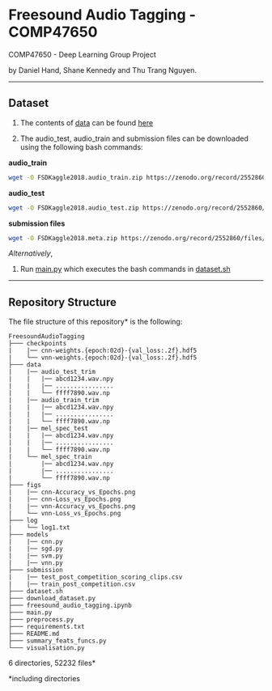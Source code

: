 # Freesound Audio Tagging - COMP47650

COMP47650 - Deep Learning Group Project     

by Daniel Hand, Shane Kennedy and Thu Trang Nguyen.       

---
Dataset
-
1. The contents of [data](https://github.com/DanH139/ucd/tree/master/Deep%20Learning/Freesound%20Audio%20Tagging/data) can be found [here](https://ucd-my.sharepoint.com/:u:/g/personal/daniel_hand_ucdconnect_ie/EZVF_TnCRnpOtuqch0sGDv8B_fPaLB0vkQffHID8LUiWSQ?e=T5g7de)      

2. The audio_test, audio_train and submission files can be downloaded using the following bash commands:     

**audio_train**
``` sh
wget -O FSDKaggle2018.audio_train.zip https://zenodo.org/record/2552860/files/FSDKaggle2018.audio_train.zip?download=1 
```

**audio_test**
``` sh
wget -O FSDKaggle2018.audio_test.zip https://zenodo.org/record/2552860/files/FSDKaggle2018.audio_test.zip?download=1 
```

**submission files**
``` sh 
wget -O FSDKaggle2018.meta.zip https://zenodo.org/record/2552860/files/FSDKaggle2018.meta.zip?download=1 
```


*Alternatively*, 
1. Run [main.py](https://github.com/DanH139/ucd/blob/master/Deep%20Learning/Freesound%20Audio%20Tagging/main.py) which executes the bash commands in [dataset.sh](https://github.com/DanH139/ucd/blob/master/Deep%20Learning/Freesound%20Audio%20Tagging/dataset.sh)

        
---            
Repository Structure
-
The file structure of this repository* is the following:


```
FreesoundAudioTagging       
├─── checkpoints        
|    |── cnn-weights.{epoch:02d}-{val_loss:.2f}.hdf5       
|    └── vnn-weights.{epoch:02d}-{val_loss:.2f}.hdf5       
├─── data      
|    |── audio_test_trim              
|    |   |── abcd1234.wav.npy       
|    |   |── ................
|    |   └── ffff7890.wav.np
|    |── audio_train_trim      
|    |   |── abcd1234.wav.npy       
|    |   |── ................
|    |   └── ffff7890.wav.np       
|    |── mel_spec_test     
|    |   |── abcd1234.wav.npy       
|    |   |── ................
|    |   └── ffff7890.wav.np    
|    └── mel_spec_train        
|        |── abcd1234.wav.npy       
|        |── ................
|        └── ffff7890.wav.np
├─── figs      
|    |── cnn-Accuracy_vs_Epochs.png        
|    |── cnn-Loss_vs_Epochs.png        
|    |── vnn-Accuracy_vs_Epochs.png        
|    └── vnn-Loss_vs_Epochs.png    
├─── log       
|    └── log1.txt 
├─── models         
|    |── cnn.py        
|    |── sgd.py        
|    |── svm.py        
|    |── vnn.py  
├─── submission        
|    |── test_post_competition_scoring_clips.csv       
|    |── train_post_competition.csv    
├─── dataset.sh      
├─── download_dataset.py     
├─── freesound_audio_tagging.ipynb       
├─── main.py    
├─── preprocess.py       
├─── requirements.txt            
├─── README.md       
├─── summary_feats_funcs.py      
└─── visualisation.py
```
                                        
6 directories, 52232 files*


*including directories

